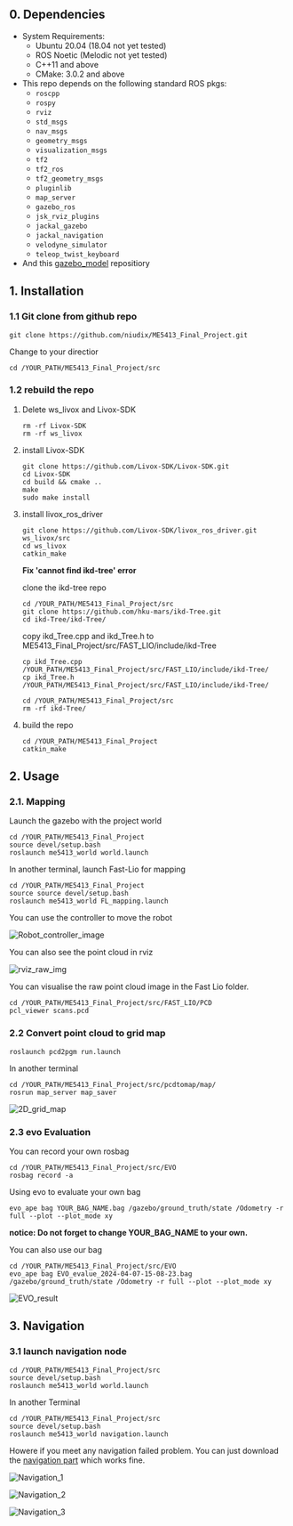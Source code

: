 ## 0. Dependencies

* System Requirements:
  * Ubuntu 20.04 (18.04 not yet tested)
  * ROS Noetic (Melodic not yet tested)
  * C++11 and above
  * CMake: 3.0.2 and above
* This repo depends on the following standard ROS pkgs:
  * `roscpp`
  * `rospy`
  * `rviz`
  * `std_msgs`
  * `nav_msgs`
  * `geometry_msgs`
  * `visualization_msgs`
  * `tf2`
  * `tf2_ros`
  * `tf2_geometry_msgs`
  * `pluginlib`
  * `map_server`
  * `gazebo_ros`
  * `jsk_rviz_plugins`
  * `jackal_gazebo`
  * `jackal_navigation`
  * `velodyne_simulator`
  * `teleop_twist_keyboard`
* And this [gazebo_model](https://github.com/osrf/gazebo_models) repositiory



## 1. Installation

### 1.1 Git clone from github repo

```shell
git clone https://github.com/niudix/ME5413_Final_Project.git
```

Change to your directior

```shell
cd /YOUR_PATH/ME5413_Final_Project/src
```

### 1.2 rebuild the repo

1. Delete ws_livox and Livox-SDK

   ```shel
   rm -rf Livox-SDK
   rm -rf ws_livox 
   ```

2. install Livox-SDK

    ```shell
    git clone https://github.com/Livox-SDK/Livox-SDK.git
    cd Livox-SDK
    cd build && cmake ..
    make
    sudo make install
    ```

  3. install livox_ros_driver

     ```she
     git clone https://github.com/Livox-SDK/livox_ros_driver.git ws_livox/src
     cd ws_livox
     catkin_make
     ```

     **Fix 'cannot find ikd-tree' error**

     clone the ikd-tree repo

     ```she
     cd /YOUR_PATH/ME5413_Final_Project/src
     git clone https://github.com/hku-mars/ikd-Tree.git
     cd ikd-Tree/ikd-Tree/
     ```

     copy ikd_Tree.cpp and ikd_Tree.h to ME5413_Final_Project/src/FAST_LIO/include/ikd-Tree

     ```she
     cp ikd_Tree.cpp /YOUR_PATH/ME5413_Final_Project/src/FAST_LIO/include/ikd-Tree/
     cp ikd_Tree.h /YOUR_PATH/ME5413_Final_Project/src/FAST_LIO/include/ikd-Tree/
     ```

     ```she
     cd /YOUR_PATH/ME5413_Final_Project/src
     rm -rf ikd-Tree/
     ```

   4. build the repo

      ```she
      cd /YOUR_PATH/ME5413_Final_Project
      catkin_make
      ```

      

## 2. Usage

### 2.1. Mapping

Launch the gazebo with the project world

```she
cd /YOUR_PATH/ME5413_Final_Project
source devel/setup.bash
roslaunch me5413_world world.launch
```

In another terminal, launch Fast-Lio for mapping 

```shel
cd /YOUR_PATH/ME5413_Final_Project
source source devel/setup.bash
roslaunch me5413_world FL_mapping.launch 
```

You can use the controller to move the robot

![Robot_controller_image](src/me5413_world/media/Robot_controller.png)

You can also see the point cloud in rviz

![rviz_raw_img](src/me5413_world/media/rviz_raw_img.png)

You can visualise the raw point cloud image in the Fast Lio folder.

```shell
cd /YOUR_PATH/ME5413_Final_Project/src/FAST_LIO/PCD
pcl_viewer scans.pcd
```



### 2.2 Convert point cloud to grid map

```shell
roslaunch pcd2pgm run.launch
```

In another terminal 

```she
cd /YOUR_PATH/ME5413_Final_Project/src/pcdtomap/map/
rosrun map_server map_saver
```

![2D_grid_map](src/me5413_world/media/2D_grid_map.png)



### 2.3 evo Evaluation

You can record your own rosbag 

```shell
cd /YOUR_PATH/ME5413_Final_Project/src/EVO
rosbag record -a
```

Using evo to evaluate your own bag

```shel
evo_ape bag YOUR_BAG_NAME.bag /gazebo/ground_truth/state /Odometry -r full --plot --plot_mode xy
```

**notice: Do not forget to change YOUR_BAG_NAME to your own.**

You can also use our bag

```shell
cd /YOUR_PATH/ME5413_Final_Project/src/EVO
evo_ape bag EVO_evalue_2024-04-07-15-08-23.bag /gazebo/ground_truth/state /Odometry -r full --plot --plot_mode xy
```

![EVO_result](src/me5413_world/media/EVO_result.png)



## 3. Navigation

### 3.1 launch navigation node

```shell
cd /YOUR_PATH/ME5413_Final_Project/src
source devel/setup.bash
roslaunch me5413_world world.launch
```

In another Terminal 

```shell
cd /YOUR_PATH/ME5413_Final_Project/src
source devel/setup.bash
roslaunch me5413_world navigation.launch
```

Howere if you meet any navigation failed problem. You can just download the [navigation part](https://github.com/YUJ0E/Autonomous_Mobile_Robotics_Navigation) which works fine.

![Navigation_1](src/me5413_world/media/Navigation_1.png)

![Navigation_2](src/me5413_world/media/Navigation_2.png)

![Navigation_3](src/me5413_world/media/Navigation_3.png)





